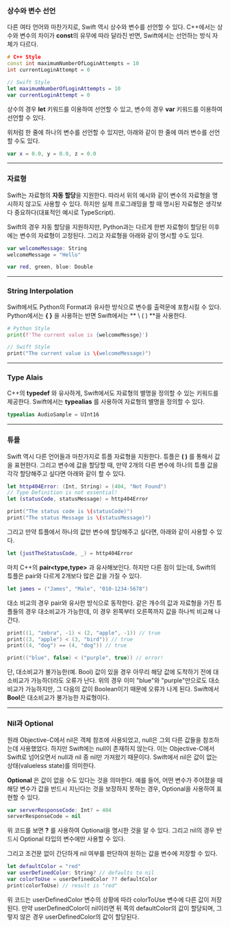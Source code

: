 ### 상수와 변수 선언
다른 여타 언어와 마찬가지로, Swift 역시 상수와 변수를 선언할 수 있다. C++에서는 상수와 변수의 차이가 **const**의 유무에 따라 달라진 반면, Swift에서는 선언하는 방식 자체가 다르다.

```cpp
# C++ Style
const int maximumNumberOfLoginAttempts = 10
int currentLoginAttempt = 0
```

```swift
// Swift Style
let maximumNumberOfLoginAttempts = 10
var currentLoginAttempt = 0
```
상수의 경우 **let** 키워드를 이용하여 선언할 수 있고, 변수의 경우 **var** 키워드를 이용하여 선언할 수 있다.

위처럼 한 줄에 하나의 변수를 선언할 수 있지만, 아래와 같이 한 줄에 여러 변수를 선언할 수도 있다.
```swift
var x = 0.0, y = 0.0, z = 0.0
```
---
### 자료형
Swift는 자료형의 **자동 할당**을 지원한다. 따라서 위의 예시와 같이 변수의 자료형을 명시하지 않고도 사용할 수 있다. 하지만 실제 프로그래밍을 할 때 명시된 자료형은 생각보다 중요하다(대표적인 예시로 TypeScript). 

Swift의 경우 자동 할당을 지원하지만, Python과는 다르게 한번 자료형이 할당된 이후에는 변수의 자료형이 고정된다. 그리고 자료형을 아래와 같이 명시할 수도 있다.
```swift
var welcomeMessage: String
welcomeMessage = "Hello"

var red, green, blue: Double
```
---
### String Interpolation
Swift에서도 Python의 Format과 유사한 방식으로 변수를 출력문에 포함시킬 수 있다. Python에서는 **{ }** 을 사용하는 반면 Swift에서는 ** \ ( ) **을 사용한다.
```python
# Python Style
print(f'The current value is {welcomeMessge}')
```
```swift
// Swift Style
print("The current value is \(welcomeMessage)")
```
---
### Type Alais
C++의 **typedef** 와 유사하게, Swift에서도 자료형의 별명을 정의할 수 있는 키워드를 제공한다. Swift에서는 **typealias** 를 사용하여 자료형의 별명을 정의할 수 있다.
```swift
typealias AudioSample = UInt16
```
---
### 튜플
Swift 역시 다른 언어들과 마찬가지로 튜플 자료형을 지원한다. 튜플은 **( )** 를 통해서 값을 표현한다. 그리고 변수에 값을 할당할 때, 만약 2개의 다른 변수에 하나의 튜플 값을 각각 할당해주고 싶다면 아래와 같이 할 수 있다.
```swift
let http404Error: (Int, String) = (404, "Not Found")
// Type Definition is not essential!
let (statusCode, statusMessage) = http404Error

print("The status code is \(statusCode)")
print("The status Message is \(statusMessage)")
```
그리고 만약 튜플에서 하나의 값만 변수에 할당해주고 싶다면, 아래와 같이 사용할 수 있다.
```swift
let (justTheStatusCode, _) = http404Error
```

마치 C++의 **pair<type,type>** 과 유사해보인다. 하지만 다른 점이 있는데, Swift의 튜플은 pair와 다르게 2개보다 많은 값을 가질 수 있다.
```swift
let james = ("James", "Male", "010-1234-5678")
```

대소 비교의 경우 pair와 유사한 방식으로 동작한다. 같은 개수의 값과 자료형을 가진 튜플들의 경우 대소비교가 가능한데, 이 경우 왼쪽부터 오른쪽까지 값을 하나씩 비교해 나간다.
```swift
print((1, "zebra", -1) < (2, "apple", -1)) // true
print((3, "apple") < (3, "bird")) // true
print((4, "dog") == (4, "dog")) // true

print(("blue", false) < ("purple", true)) // error!
```
단, 대소비교가 불가능한(예. Bool) 값이 있을 경우 아무리 해당 값에 도착하기 전에 대소비교가 가능하더라도 오류가 난다. 위의 경우 이미 "blue"와 "purple"만으로도 대소비교가 가능하지만, 그 다음의 값이 Boolean이기 때문에 오류가 나게 된다. Swift에서 **Bool**은 대소비교가 불가능한 자료형이다.

---
### Nil과 Optional
원래 Objective-C에서 nil은 객체 참조에 사용되었고, null은 그외 다른 값들을 참조하는데 사용했었다. 하지만 Swift에는 null이 존재하지 않는다. 이는 Objective-C에서 Swift로 넘어오면서 null과 nil 중 nil만 가져왔기 때문이다. Swift에서 nil은 값이 없는 상태(valueless state)를 의미한다.

**Optional** 은 값이 없을 수도 있다는 것을 의마한다. 예를 들어, 어떤 변수가 주어졌을 때 해당 변수가 값을 반드시 지닌다는 것을 보장하지 못하는 경우, Optional을 사용하여 표현할 수 있다.

```swift
var serverResponseCode: Int? = 404
serverResponseCode = nil
```
위 코드를 보면 **?** 를 사용하여 Optional을 명시한 것을 알 수 있다. 그리고 nil의 경우 반드시 Optional 타입의 변수에만 사용할 수 있다.

그리고 조건문 없이 간단하게 nil 여부를 판단하여 원하는 값을 변수에 저장할 수 있다.
```swift
let defaultColor = "red"
var userDefinedColor: String? // defaults to nil
var colorToUse = userDefinedColor ?? defaultColor
print(colorToUse) // result is "red"
```
위 코드는 userDefinedColor 변수의 상황에 따라 colorToUse 변수에 다른 값이 저장된다. 만약 userDefinedColor이 nil이라면 뒤 쪽의 defaultColor의 값이 할당되며, 그렇지 않은 경우 userDefinedColor의 값이 할당된다.
